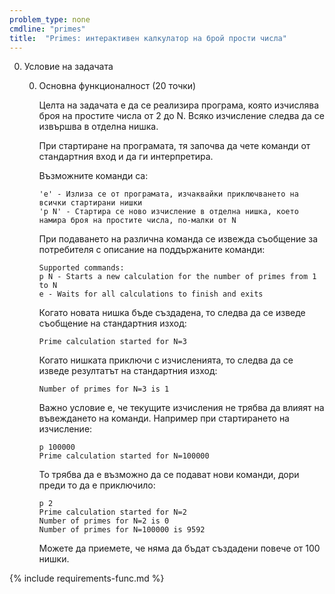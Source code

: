 ```yaml
---
problem_type: none
cmdline: "primes"
title:  "Primes: интерактивен калкулатор на брой прости числа"
---
```

0. Условие на задачата

   0. Основна функционалност (20 точки)

      Целта на задачата е да се реализира програма, която изчислява броя на простите числа от 2 до N. Всяко изчисление следва да се извършва в отделна нишка.

      При стартиране на програмата, тя започва да чете команди от стандартния вход и да ги интерпретира.
      
      Възможните команди са:
      ```
      'е' - Излиза се от програмата, изчаквайки приключването на всички стартирани нишки
      'p N' - Стартира се ново изчисление в отделна нишка, което намира броя на простите числа, по-малки от N 
      ```
      
      При подаването на различна команда се извежда съобщение за потребителя с описание на поддържаните команди:
      ```
      Supported commands:
      p N - Starts a new calculation for the number of primes from 1 to N
      e - Waits for all calculations to finish and exits
      ```
      
      Когато новата нишка бъде създадена, то следва да се изведе съобщение на стандартния изход:
      ```
      Prime calculation started for N=3
      ```
      Когато нишката приключи с изчисленията, то следва да се изведе резултатът на стандартния изход:
      ```
      Number of primes for N=3 is 1
      ```
      
      Важно условие е, че текущите изчисления не трябва да влияят на въвеждането на команди. Например при стартирането на изчисление:
      ```
      p 100000
      Prime calculation started for N=100000
      ```
      
      То трябва да е възможно да се подават нови команди, дори преди то да е приключило:
      ```
      p 2
      Prime calculation started for N=2
      Number of primes for N=2 is 0
      Number of primes for N=100000 is 9592
      ```
      
      Можете да приемете, че няма да бъдат създадени повече от 100 нишки.


{% include requirements-func.md %}
